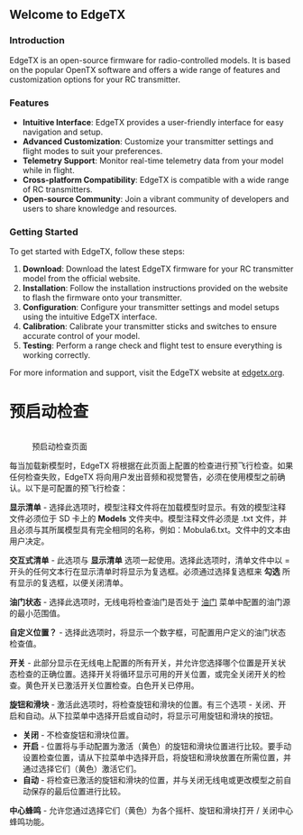 ## Welcome to EdgeTX

### Introduction

EdgeTX is an open-source firmware for radio-controlled models. It is based on the popular OpenTX software and offers a wide range of features and customization options for your RC transmitter.

### Features

- **Intuitive Interface**: EdgeTX provides a user-friendly interface for easy navigation and setup.
- **Advanced Customization**: Customize your transmitter settings and flight modes to suit your preferences.
- **Telemetry Support**: Monitor real-time telemetry data from your model while in flight.
- **Cross-platform Compatibility**: EdgeTX is compatible with a wide range of RC transmitters.
- **Open-source Community**: Join a vibrant community of developers and users to share knowledge and resources.

### Getting Started

To get started with EdgeTX, follow these steps:

1. **Download**: Download the latest EdgeTX firmware for your RC transmitter model from the official website.
2. **Installation**: Follow the installation instructions provided on the website to flash the firmware onto your transmitter.
3. **Configuration**: Configure your transmitter settings and model setups using the intuitive EdgeTX interface.
4. **Calibration**: Calibrate your transmitter sticks and switches to ensure accurate control of your model.
5. **Testing**: Perform a range check and flight test to ensure everything is working correctly.

For more information and support, visit the EdgeTX website at [edgetx.org](https://edgetx.org).

# 预启动检查

<figure><img src="/.gitbook/assets/prestart checks.png" alt=""><figcaption><p>预启动检查页面</p></figcaption></figure>

每当加载新模型时，EdgeTX 将根据在此页面上配置的检查进行预飞行检查。如果任何检查失败，EdgeTX 将向用户发出音频和视觉警告，必须在使用模型之前确认。以下是可配置的预飞行检查：

**显示清单** - 选择此选项时，模型注释文件将在加载模型时显示。有效的模型注释文件必须位于 SD 卡上的 **Models** 文件夹中。模型注释文件必须是 .txt 文件，并且必须与其所属模型具有完全相同的名称，例如：Mobula6.txt。文件中的文本由用户决定。

**交互式清单** - 此选项与 **显示清单** 选项一起使用。选择此选项时，清单文件中以 = 开头的任何文本行在显示清单时将显示为复选框。必须通过选择复选框来 **勾选** 所有显示的复选框，以便关闭清单。

**油门状态** - 选择此选项时，无线电将检查油门是否处于 [油门](throttle.md) 菜单中配置的油门源的最小范围值。

**自定义位置？** - 选择此选项时，将显示一个数字框，可配置用户定义的油门状态检查值。&#x20;

**开关** - 此部分显示在无线电上配置的所有开关，并允许您选择哪个位置是开关状态检查的正确位置。选择开关将循环显示可用的开关位置，或完全关闭开关的检查。黄色开关已激活开关位置检查。白色开关已停用。

**旋钮和滑块** - 激活此选项时，将检查旋钮和滑块的位置。有三个选项 - 关闭、开启和自动。从下拉菜单中选择开启或自动时，将显示可用旋钮和滑块的按钮。&#x20;

* **关闭** - 不检查旋钮和滑块位置。
* **开启** - 位置将与手动配置为激活（黄色）的旋钮和滑块位置进行比较。要手动设置检查位置，请从下拉菜单中选择开启，将旋钮和滑块放置在所需位置，并通过选择它们（黄色）激活它们。
* **自动** - 将检查已激活的旋钮和滑块的位置，并与关闭无线电或更改模型之前自动保存的最后位置进行比较。

**中心蜂鸣** - 允许您通过选择它们（黄色）为各个摇杆、旋钮和滑块打开 / 关闭中心蜂鸣功能。&#x20;